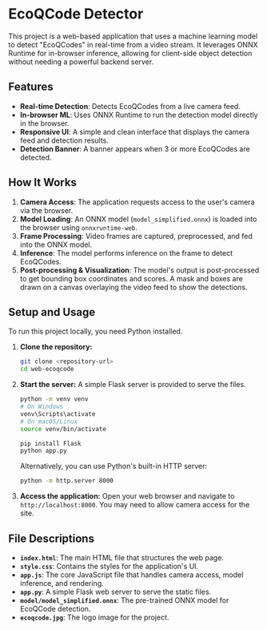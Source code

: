 # EcoQCode Detector

This project is a web-based application that uses a machine learning model to detect "EcoQCodes" in real-time from a video stream. It leverages ONNX Runtime for in-browser inference, allowing for client-side object detection without needing a powerful backend server.

## Features

- **Real-time Detection**: Detects EcoQCodes from a live camera feed.
- **In-browser ML**: Uses ONNX Runtime to run the detection model directly in the browser.
- **Responsive UI**: A simple and clean interface that displays the camera feed and detection results.
- **Detection Banner**: A banner appears when 3 or more EcoQCodes are detected.

## How It Works

1.  **Camera Access**: The application requests access to the user's camera via the browser.
2.  **Model Loading**: An ONNX model (`model_simplified.onnx`) is loaded into the browser using `onnxruntime-web`.
3.  **Frame Processing**: Video frames are captured, preprocessed, and fed into the ONNX model.
4.  **Inference**: The model performs inference on the frame to detect EcoQCodes.
5.  **Post-processing & Visualization**: The model's output is post-processed to get bounding box coordinates and scores. A mask and boxes are drawn on a canvas overlaying the video feed to show the detections.

## Setup and Usage

To run this project locally, you need Python installed.

1.  **Clone the repository:**
    ```bash
    git clone <repository-url>
    cd web-ecoqcode
    ```

2.  **Start the server:**
    A simple Flask server is provided to serve the files.
    ```bash
    python -m venv venv
    # On Windows
    venv\Scripts\activate
    # On macOS/Linux
    source venv/bin/activate

    pip install Flask
    python app.py
    ```
    Alternatively, you can use Python's built-in HTTP server:
    ```bash
    python -m http.server 8000
    ```

3.  **Access the application:**
    Open your web browser and navigate to `http://localhost:8000`. You may need to allow camera access for the site.

## File Descriptions

- **`index.html`**: The main HTML file that structures the web page.
- **`style.css`**: Contains the styles for the application's UI.
- **`app.js`**: The core JavaScript file that handles camera access, model inference, and rendering.
- **`app.py`**: A simple Flask web server to serve the static files.
- **`model/model_simplified.onnx`**: The pre-trained ONNX model for EcoQCode detection.
- **`ecoqcode.jpg`**: The logo image for the project.

